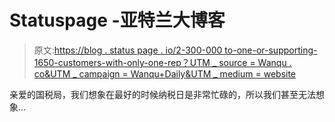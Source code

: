 # Statuspage -亚特兰大博客

> 原文:[https://blog . status page . io/2-300-000 to-one-or-supporting-1650-customers-with-only-one-rep？UTM _ source = Wanqu . co&UTM _ campaign = Wanqu+Daily&UTM _ medium = website](https://blog.statuspage.io/2-300-000-to-one-or-supporting-1650-customers-with-just-one-rep?utm_source=wanqu.co&utm_campaign=Wanqu+Daily&utm_medium=website)

亲爱的国税局，我们想象在最好的时候纳税日是非常忙碌的，所以我们甚至无法想象...